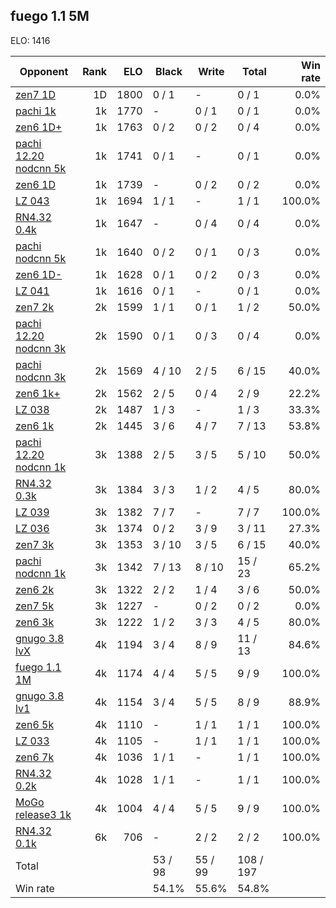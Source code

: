## fuego 1.1 5M ##

ELO: 1416

Opponent | Rank | ELO | Black | Write | Total | Win rate
---------|-----:|----:|-------|-------|-------|-------:
[zen7 1D](zen7%201D.md) | 1D | 1800 | 0 / 1 | - | 0 / 1 | 0.0%
[pachi 1k](pachi%201k.md) | 1k | 1770 | - | 0 / 1 | 0 / 1 | 0.0%
[zen6 1D+](zen6%201D+.md) | 1k | 1763 | 0 / 2 | 0 / 2 | 0 / 4 | 0.0%
[pachi 12.20 nodcnn 5k](pachi%2012.20%20nodcnn%205k.md) | 1k | 1741 | 0 / 1 | - | 0 / 1 | 0.0%
[zen6 1D](zen6%201D.md) | 1k | 1739 | - | 0 / 2 | 0 / 2 | 0.0%
[LZ 043](LZ%20043.md) | 1k | 1694 | 1 / 1 | - | 1 / 1 | 100.0%
[RN4.32 0.4k](RN4.32%200.4k.md) | 1k | 1647 | - | 0 / 4 | 0 / 4 | 0.0%
[pachi nodcnn 5k](pachi%20nodcnn%205k.md) | 1k | 1640 | 0 / 2 | 0 / 1 | 0 / 3 | 0.0%
[zen6 1D-](zen6%201D-.md) | 1k | 1628 | 0 / 1 | 0 / 2 | 0 / 3 | 0.0%
[LZ 041](LZ%20041.md) | 1k | 1616 | 0 / 1 | - | 0 / 1 | 0.0%
[zen7 2k](zen7%202k.md) | 2k | 1599 | 1 / 1 | 0 / 1 | 1 / 2 | 50.0%
[pachi 12.20 nodcnn 3k](pachi%2012.20%20nodcnn%203k.md) | 2k | 1590 | 0 / 1 | 0 / 3 | 0 / 4 | 0.0%
[pachi nodcnn 3k](pachi%20nodcnn%203k.md) | 2k | 1569 | 4 / 10 | 2 / 5 | 6 / 15 | 40.0%
[zen6 1k+](zen6%201k+.md) | 2k | 1562 | 2 / 5 | 0 / 4 | 2 / 9 | 22.2%
[LZ 038](LZ%20038.md) | 2k | 1487 | 1 / 3 | - | 1 / 3 | 33.3%
[zen6 1k](zen6%201k.md) | 2k | 1445 | 3 / 6 | 4 / 7 | 7 / 13 | 53.8%
[pachi 12.20 nodcnn 1k](pachi%2012.20%20nodcnn%201k.md) | 3k | 1388 | 2 / 5 | 3 / 5 | 5 / 10 | 50.0%
[RN4.32 0.3k](RN4.32%200.3k.md) | 3k | 1384 | 3 / 3 | 1 / 2 | 4 / 5 | 80.0%
[LZ 039](LZ%20039.md) | 3k | 1382 | 7 / 7 | - | 7 / 7 | 100.0%
[LZ 036](LZ%20036.md) | 3k | 1374 | 0 / 2 | 3 / 9 | 3 / 11 | 27.3%
[zen7 3k](zen7%203k.md) | 3k | 1353 | 3 / 10 | 3 / 5 | 6 / 15 | 40.0%
[pachi nodcnn 1k](pachi%20nodcnn%201k.md) | 3k | 1342 | 7 / 13 | 8 / 10 | 15 / 23 | 65.2%
[zen6 2k](zen6%202k.md) | 3k | 1322 | 2 / 2 | 1 / 4 | 3 / 6 | 50.0%
[zen7 5k](zen7%205k.md) | 3k | 1227 | - | 0 / 2 | 0 / 2 | 0.0%
[zen6 3k](zen6%203k.md) | 3k | 1222 | 1 / 2 | 3 / 3 | 4 / 5 | 80.0%
[gnugo 3.8 lvX](gnugo%203.8%20lvX.md) | 4k | 1194 | 3 / 4 | 8 / 9 | 11 / 13 | 84.6%
[fuego 1.1 1M](fuego%201.1%201M.md) | 4k | 1174 | 4 / 4 | 5 / 5 | 9 / 9 | 100.0%
[gnugo 3.8 lv1](gnugo%203.8%20lv1.md) | 4k | 1154 | 3 / 4 | 5 / 5 | 8 / 9 | 88.9%
[zen6 5k](zen6%205k.md) | 4k | 1110 | - | 1 / 1 | 1 / 1 | 100.0%
[LZ 033](LZ%20033.md) | 4k | 1105 | - | 1 / 1 | 1 / 1 | 100.0%
[zen6 7k](zen6%207k.md) | 4k | 1036 | 1 / 1 | - | 1 / 1 | 100.0%
[RN4.32 0.2k](RN4.32%200.2k.md) | 4k | 1028 | 1 / 1 | - | 1 / 1 | 100.0%
[MoGo release3 1k](MoGo%20release3%201k.md) | 4k | 1004 | 4 / 4 | 5 / 5 | 9 / 9 | 100.0%
[RN4.32 0.1k](RN4.32%200.1k.md) | 6k | 706 | - | 2 / 2 | 2 / 2 | 100.0%
Total | | | 53 / 98 | 55 / 99 | 108 / 197 | 
Win rate| | | 54.1% | 55.6% | 54.8% | 
